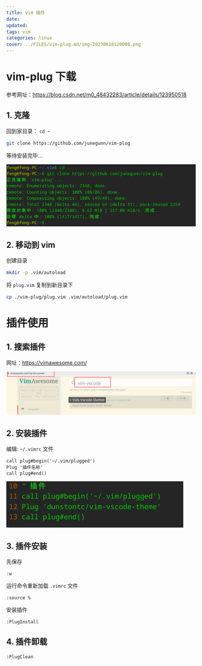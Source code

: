 ```yaml
---
title: vim 插件
date: 
updated: 
tags: vim
categories: linux
cover: ../FILES/vim-plug.md/img-20230618120008.png
---
```


# vim-plug 下载

参考网址：https://blog.csdn.net/m0_48432283/article/details/123950518

## 1. 克隆

回到家目录： `cd ~`

```bash
git clone https://github.com/junegunn/vim-plug
```

等待安装完毕...

![Img](../FILES/vim-plug.md/img-20230618115047.png)


## 2. 移动到 vim 

创建目录

```bash
mkdir -p .vim/autoload
```

将 `plug.vim` 复制到新目录下

```bash
cp ./vim-plug/plug.vim .vim/autoload/plug.vim
```

# 插件使用

## 1. 搜索插件

网址：https://vimawesome.com/

![Img](../FILES/vim-plug.md/img-20230618120008.png)

## 2. 安装插件

编辑: `~/.vimrc` 文件

```vim
call plug#begin('~/.vim/plugged')
Plug '插件名称'
call plug#end()
```

![Img](../FILES/vim-plug.md/img-20230618122149.png)

## 3. 插件安装

先保存

```vim
:w
```

运行命令重新加载 `.vimrc` 文件

```vim
:source %
```

安装插件

```vim
:PlugInstall
```

## 4. 插件卸载

```vim
:PlugClean
```



